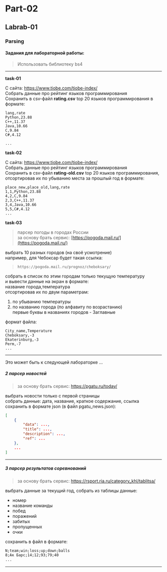 # Part-02  

## Labrab-01  

### Parsing  

#### Задания для лабораторной работы:  

> Использовать библиотеку bs4  

---  

**task-01**  

С сайта: https://www.tiobe.com/tiobe-index/  
Собрать данные про рейтинг языков программирования  
Сохранить в csv-файл **rating.csv** top 20 языков программирования в формате:  

```csv
lang,rate
Python,23.88
C++,11.37
Java,10.66
C,9.84
C#,4.12

...

```


**task-02**  

С сайта: https://www.tiobe.com/tiobe-index/  
Собрать данные про рейтинг языков программирования  
Сохранить в csv-файл **rating-old.csv** top 20 языков программирования,  
отсортировав их по убыванию места за прошлый год в формате:  

```csv
place_new,place_old,lang,rate
1,1,Python,23.88
4,2,C,9.84
2,3,C++,11.37
3,4,Java,10.66
5,5,C#,4.12
...

```

**task-03**  

> парсер погоды в городах России  
> за основу брать сервис: [https://pogoda.mail.ru/](https://pogoda.mail.ru/)  

выбрать 10 разных городов (на своё усмотрение)  
например, для Чебоксар будет такая ссылка:  
> `https://pogoda.mail.ru/prognoz/cheboksary/`  

собрать в список по этим городам только текущую температуру  
и вывести данные на экран в формате:  
название города,температура  
отсортировав их по двум параметрам:  
1) по убыванию температуры  
2) по названию города (по алфавиту по возрастанию)  
первые буквы в названиях городов - Заглавные  

формат файла:  

```csv
City_name,Temperature
Cheboksary,-3
Ekaterinburg,-3
Perm,-7
...

```

---  

Это может быть к следующей лабораторке ...  

##### 2 парсер новостей  

> за основу брать сервис: https://pgatu.ru/today/  

выбрать новости только с первой страницы  
собрать данные: дата, название, краткое содержание, ссылка  
сохранить в формате json (в файл pgatu_news.json):  

```json
[ 
	{
		"data": ...,
		"title": ...,
		"description": ...,
		"ref": ...
	},
	...
]
```

---  

##### 3 парсер результатов соревнований  

> за основу брать сервис: https://rsport.ria.ru/category_khl/tablitsa/  

выбрать данные за текущий год, собрать из таблицы данные:  

- номер  
- название команды  
- побед  
- поражений  
- забитых  
- пропущенных  
- очки  

сохранить в файл в формате:  

```txt
N;team;win;loss;up;down;balls
8;Ак Барс;14;12;93;79;40
...
```

---  
